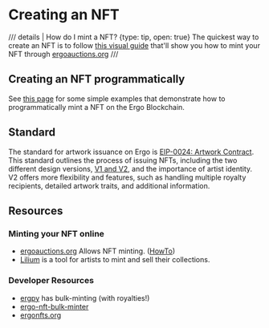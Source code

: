 # Creating an NFT

/// details | How do I mint a NFT?
    {type: tip, open: true}
The quickest way to create an NFT is to follow [this visual guide](https://ergoplatform.org/en/blog/2022-03-08-how-to-minting-a-non-fungible-token-nft-on-the-ergo-blockchain/) that'll show you how to mint your NFT through [ergoauctions.org](https://ergoauctions.org/)
///

## Creating an NFT programmatically

See [this page](nft-examples.md) for some simple examples that demonstrate how to programmatically mint a NFT on the Ergo Blockchain.

## Standard

The standard for artwork issuance on Ergo is [EIP-0024: Artwork Contract](eip24.md). This standard outlines the process of issuing NFTs, including the two different design versions, [V1 and V2](v1v2.md), and the importance of artist identity. V2 offers more flexibility and features, such as handling multiple royalty recipients, detailed artwork traits, and additional information.

## Resources

### Minting your NFT online

- [ergoauctions.org](https://ergoauctions.org/#/auction/active?type=all) Allows NFT minting. ([HowTo](https://ergoplatform.org/en/blog/2022-03-08-how-to-minting-a-non-fungible-token-nft-on-the-ergo-blockchain/))
- [Lilium](lilium.md) is a tool for artists to mint and sell their collections.

### Developer Resources

- [ergpy](https://github.com/mgpai22/ergpy) has bulk-minting (with royalties!)
- [ergo-nft-bulk-minter](https://github.com/mgpai22/ergo-nft-bulk-minter)
- [ergonfts.org](https://ergonfts.org/)
